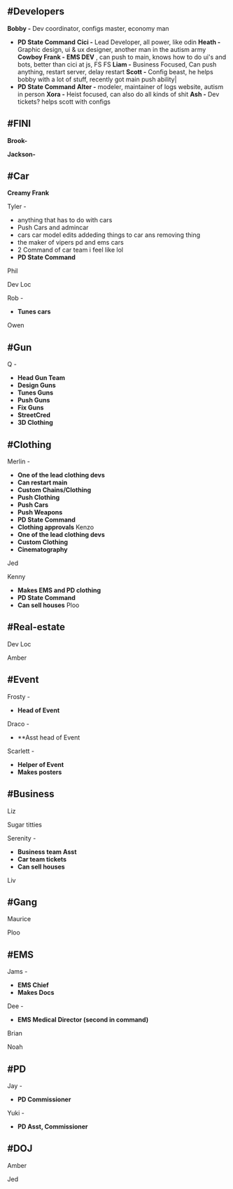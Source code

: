 
## #Developers 
**Bobby -**
Dev coordinator, 
configs master, 
economy man
- **PD State Command**
**Cici -** 
Lead Developer, all power, like odin
**Heath -** 
Graphic design, ui & ux designer, another man in the autism army
**Cowboy Frank -** 
**EMS DEV** , 
can push to main, 
knows how to do ui's and bots, 
better than cici at js, FS FS
**Liam -**
Business Focused, Can push anything, restart server, delay restart
**Scott -** 
Config beast, he helps bobby with a lot of stuff, recently got main push ability|
- **PD State Command**
**Alter -**
modeler, maintainer of logs website, autism in person
**Xora -** 
Heist focused, can also do all kinds of shit
**Ash -** 
Dev tickets? helps scott with configs
## #FINI
**Brook-**


**Jackson-**

## #Car 
**Creamy Frank** 

Tyler -
- anything that has to do with cars 
- Push Cars and admincar 
- cars car model edits addeding things to car ans removing thing 
- the maker of vipers pd and ems cars 
- 2 Command of car team i feel like lol 
- **PD State Command**

Phil

Dev Loc

Rob -
- **Tunes cars**

Owen

## #Gun
Q -
- **Head Gun Team**
- **Design Guns**
- **Tunes Guns**
- **Push Guns**
- **Fix Guns**
- **StreetCred**
- **3D Clothing**

## #Clothing
Merlin - 
- **One of the lead clothing devs**
- **Can restart main**
- **Custom Chains/Clothing**
- **Push Clothing**
- **Push Cars**
- **Push Weapons**
- **PD State Command**
- **Clothing approvals**
Kenzo
- **One of the lead clothing devs**
- **Custom Clothing**
- **Cinematography** 

Jed

Kenny
- **Makes EMS and PD clothing**
- **PD State Command**
- **Can sell houses**
Ploo


## #Real-estate   
Dev Loc


Amber

## #Event  
Frosty -
- **Head of Event**

Draco -
- **Asst head of Event 

Scarlett -
- **Helper of Event**
- **Makes posters**

## #Business 
Liz

Sugar titties

Serenity -
- **Business team Asst**
- **Car team tickets**
- **Can sell houses**

  

Liv
## #Gang  
Maurice


Ploo

## #EMS
Jams -
- **EMS Chief**
- **Makes Docs**

Dee -
- **EMS Medical Director (second in command)**

Brian 

Noah 


## #PD  
Jay -
- **PD Commissioner** 

Yuki - 
- **PD Asst, Commissioner**
## #DOJ 
Amber 

Jed
